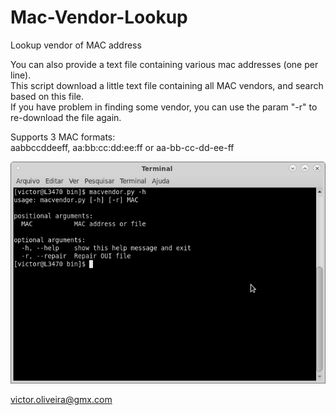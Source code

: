 # Mac-Vendor-Lookup
Lookup vendor of MAC address

You can also provide a text file containing various mac addresses (one per line).  
This script download a little text file containing all MAC vendors, and search based on this file.  
If you have problem in finding some vendor, you can use the param "-r" to re-download the file again.  
  
Supports 3 MAC formats:  
aabbccddeeff, aa:bb:cc:dd:ee:ff or aa-bb-cc-dd-ee-ff

![Mac Vendor Lookup](https://raw.githubusercontent.com/victor-oliveira1/Mac-Vendor/master/mac_vendor.png)

victor.oliveira@gmx.com
